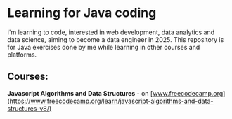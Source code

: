# Learning for Java coding
I'm learning to code, interested in web development, data analytics and data science, aiming to become a data engineer in 2025. 
This repository is for Java exercises done by me while learning in other courses and platforms. 

## Courses:
**Javascript Algorithms and Data Structures** - on [www.freecodecamp.org](https://www.freecodecamp.org/learn/javascript-algorithms-and-data-structures-v8/)



